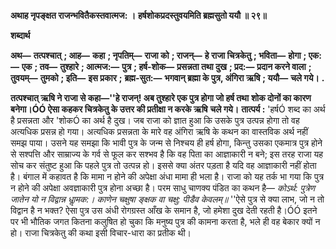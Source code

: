 **अथाह नृपङ्क्षत राजन्भवितैकस्तवात्मज: ।** **हर्षशोकप्रदस्तुवयमिति ब्रह्मसुतो ययौ ॥ २९॥** 

**शब्दार्थ** 

**अथ—** **तत्पश्चात्** **; आह—** **कहा** **; नृपतिम्—** **राजा को** **; राजन्—** **हे राजा चित्रकेतु** **; भविता—** **होगा** **; एक:—** **एक** **; तव—** **तुश्हारे** **; आत्मज:—** **पुत्र** **; हर्ष-शोक—** **प्रसन्नता तथा दुख** **; प्रद:—** **प्रदान करने वाला** **; तुवयम्—** **तुमको** **; इति—** **इस प्रकार** **;** **ब्रह्म-सुत:—** **भगवान् ब्रह्मा के पुत्र, अंगिरा ऋषि** **; ययौ—** **चले गये।** **.** 

**तत्पश्चात् ऋषि ने राजा से कहा—''हे राजन्! अब तुश्हारे एक पुत्र होगा जो हर्ष तथा** **शोक दोनों का कारण बनेगा।ÓÓ ऐसा कहकर चित्रकेतु के उत्तर की प्रतीक्षा न करके ऋषि** **चले गये।** **तात्पर्य :** 'हर्षÓ शब्द का अर्थ है प्रसन्नता और 'शोकÓ का अर्थ है दुख। जब राजा को ज्ञात हुआ कि उसके पुत्र उत्पन्न होगा तो वह अत्यधिक प्रसन्न हो गया। अत्यधिक प्रसन्नता के मारे वह अंगिरा ऋषि के कथन का वास्तविक अर्थ नहीं समझ पाया। उसने यह समझा कि भावी पुत्र के जन्म से निश्चय ही हर्ष होगा, किन्तु उसका एकमात्र पुत्र होने से सश्पत्ति और साम्राज्य के गर्व से फूल कर सश्भव है कि वह पिता का आज्ञाकारी न बने; इस तरह राजा यह सोच कर संतुष्ट हुआ कि पहले पुत्र तो उत्पन्न हो। इससे क्या अंतर पड़ता है यदि वह आज्ञाकारी नहीं होता है। बंगाल में कहावत है कि मामा न होने की अपेक्षा अंधा मामा ही भला है। राजा को यह तर्क भा गया कि पुत्र न होने की अपेक्षा अवज्ञाकारी पुत्र होना अच्छा है। परम साधु चाणक्य पंडित का कथन है— *कोऽर्थ: पुत्रेण जातेन यो न विद्वान्न धाॢमक:।* *काणेन चक्षुषा ङ्क्षक वा चक्षु: पीडैव केवलम्॥* ''ऐसे पुत्र से क्या लाभ, जो न तो विद्वान है न भक्त? ऐसा पुत्र उस अंधी रोगग्रस्त आँख के समान है, जो हमेशा दुख देती रहती है।ÓÓ इतने पर भी भौतिक जगत कितना कलुषित हो चुका कि मनुष्य पुत्र की कामना करता है, भले ही वह बेकार क्यों न हो। राजा चित्रकेतु की कथा इसी विचार-धारा का प्रतीक थी।  